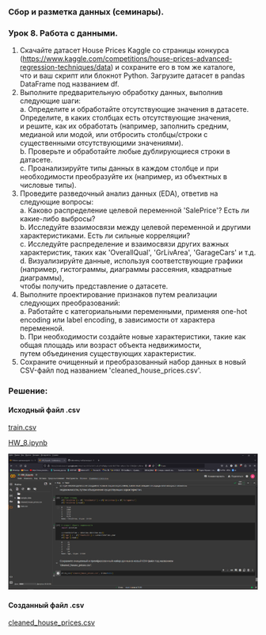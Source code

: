 ### Сбор и разметка данных (семинары).
### Урок 8. Работа с данными.  
1. Скачайте датасет House Prices Kaggle со страницы конкурса  
(https://www.kaggle.com/competitions/house-prices-advanced-regression-techniques/data) и сохраните его в том же каталоге,  
что и ваш скрипт или блокнот Python. Загрузите датасет в pandas DataFrame под названием df.
2. Выполните предварительную обработку данных, выполнив следующие шаги:  
   a. Определите и обработайте отсутствующие значения в датасете. Определите, в каких столбцах есть отсутствующие значения,  
и решите, как их обработать (например, заполнить средним, медианой или модой, или отбросить столбцы/строки с  
существенными отсутствующими значениями).  
   b. Проверьте и обработайте любые дублирующиеся строки в датасете.  
   c. Проанализируйте типы данных в каждом столбце и при необходимости преобразуйте их (например, из объектных в числовые типы).
3. Проведите разведочный анализ данных (EDA), ответив на следующие вопросы:  
   a. Каково распределение целевой переменной 'SalePrice'? Есть ли какие-либо выбросы?  
   b. Исследуйте взаимосвязи между целевой переменной и другими характеристиками. Есть ли сильные корреляции?  
   c. Исследуйте распределение и взаимосвязи других важных характеристик, таких как 'OverallQual', 'GrLivArea', 'GarageCars' и т.д.  
   d. Визуализируйте данные, используя соответствующие графики (например, гистограммы, диаграммы рассеяния, квадратные диаграммы),  
      чтобы получить представление о датасете.  
4. Выполните проектирование признаков путем реализации следующих преобразований:  
   a. Работайте с категориальными переменными, применяя one-hot encoding или label encoding, в зависимости от характера переменной.  
   b. При необходимости создайте новые характеристики, такие как общая площадь или возраст объекта недвижимости,  
      путем объединения существующих характеристик.  
5. Сохраните очищенный и преобразованный набор данных в новый CSV-файл под названием 'cleaned_house_prices.csv'.  
  

### Решение:  
  
#### Исходный файл .csv  
  
[train.csv](HW_8%2Ftrain.csv)
  
[HW_8.ipynb](HW_8%2FHW_8.ipynb)  
  
![hw_8.png](HW_8%2Fhw_8.png)  
#### Созданный файл .csv  
  
[cleaned_house_prices.csv](HW_8%2Fcleaned_house_prices.csv)